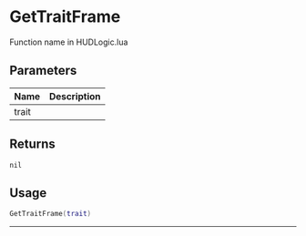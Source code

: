 # GetTraitFrame

Function name in HUDLogic.lua

## Parameters

| Name  | Description |
| ----- | ----------- |
| trait |             |

## Returns

`nil`

## Usage

```lua
GetTraitFrame(trait)
```

---
